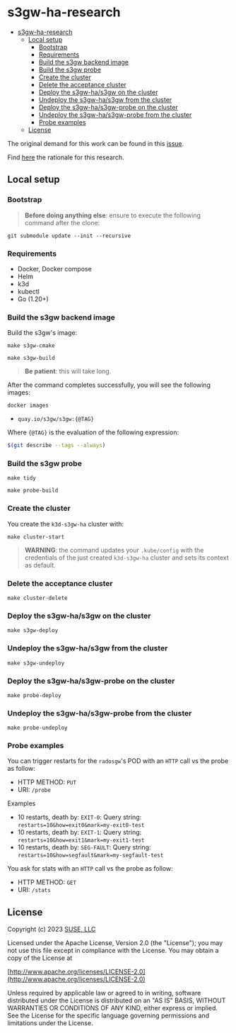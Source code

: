 # s3gw-ha-research

- [s3gw-ha-research](#s3gw-ha-research)
  - [Local setup](#local-setup)
    - [Bootstrap](#bootstrap)
    - [Requirements](#requirements)
    - [Build the s3gw backend image](#build-the-s3gw-backend-image)
    - [Build the s3gw probe](#build-the-s3gw-probe)
    - [Create the cluster](#create-the-cluster)
    - [Delete the acceptance cluster](#delete-the-acceptance-cluster)
    - [Deploy the s3gw-ha/s3gw on the cluster](#deploy-the-s3gw-has3gw-on-the-cluster)
    - [Undeploy the s3gw-ha/s3gw from the cluster](#undeploy-the-s3gw-has3gw-from-the-cluster)
    - [Deploy the s3gw-ha/s3gw-probe on the cluster](#deploy-the-s3gw-has3gw-probe-on-the-cluster)
    - [Undeploy the s3gw-ha/s3gw-probe from the cluster](#undeploy-the-s3gw-has3gw-probe-from-the-cluster)
    - [Probe examples](#probe-examples)
  - [License](#license)

The original demand for this work can be found in this
[issue](https://github.com/aquarist-labs/s3gw/issues/361).

Find [here](docs/RATIONALE.md) the rationale for this research.

## Local setup

### Bootstrap

> **Before doing anything else**: ensure to execute the following command
> after the clone:

```shell
git submodule update --init --recursive
```

### Requirements

- Docker, Docker compose
- Helm
- k3d
- kubectl
- Go (1.20+)

### Build the s3gw backend image

Build the s3gw's image:

```shell
make s3gw-cmake
```

```shell
make s3gw-build
```

> **Be patient**: this will take long.

After the command completes successfully,
you will see the following images:

```shell
docker images
```

- `quay.io/s3gw/s3gw:{@TAG}`

Where `{@TAG}` is the evaluation of the following expression:

```bash
$(git describe --tags --always)
```

### Build the s3gw probe

```shell
make tidy
```

```shell
make probe-build
```

### Create the cluster

You create the `k3d-s3gw-ha` cluster with:

```shell
make cluster-start
```

> **WARNING**: the command updates your `.kube/config` with the credentials of
> the just created `k3d-s3gw-ha` cluster and sets its context as default.

### Delete the acceptance cluster

```shell
make cluster-delete
```

### Deploy the s3gw-ha/s3gw on the cluster

```shell
make s3gw-deploy
```

### Undeploy the s3gw-ha/s3gw from the cluster

```shell
make s3gw-undeploy
```

### Deploy the s3gw-ha/s3gw-probe on the cluster

```shell
make probe-deploy
```

### Undeploy the s3gw-ha/s3gw-probe from the cluster

```shell
make probe-undeploy
```

### Probe examples

You can trigger restarts for the `radosgw`'s POD with an `HTTP` call vs the probe
as follow:

- HTTP METHOD: `PUT`
- URI: `/probe`

Examples

- 10 restarts, death by: `EXIT-0`: Query string: `restarts=10&how=exit0&mark=my-exit0-test`
- 10 restarts, death by: `EXIT-1`: Query string: `restarts=10&how=exit1&mark=my-exit1-test`
- 10 restarts, death by: `SEG-FAULT`: Query string: `restarts=10&how=segfault&mark=my-segfault-test`

You ask for stats with an `HTTP` call vs the probe as follow:

- HTTP METHOD: `GET`
- URI: `/stats`

## License

Copyright (c) 2023 [SUSE, LLC](http://suse.com)

Licensed under the Apache License, Version 2.0 (the "License");
you may not use this file except in compliance with the License.
You may obtain a copy of the License at

[http://www.apache.org/licenses/LICENSE-2.0](http://www.apache.org/licenses/LICENSE-2.0)

Unless required by applicable law or agreed to in writing, software
distributed under the License is distributed on an "AS IS" BASIS,
WITHOUT WARRANTIES OR CONDITIONS OF ANY KIND, either express or implied.
See the License for the specific language governing permissions and
limitations under the License.
